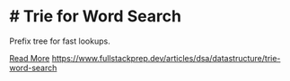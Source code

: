 # # Trie for Word Search

Prefix tree for fast lookups.

[Read More](https://www.fullstackprep.dev/articles/dsa/datastructure/trie-word-search) https://www.fullstackprep.dev/articles/dsa/datastructure/trie-word-search